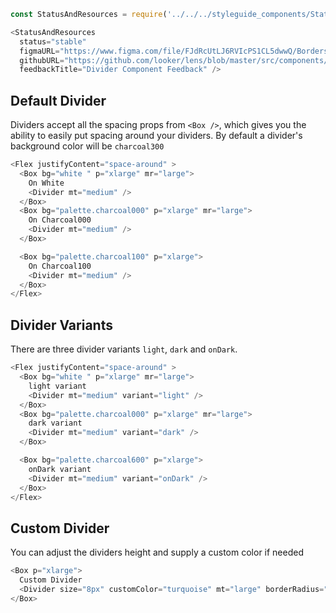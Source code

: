 ```js noeditor
const StatusAndResources = require('../../../styleguide_components/StatusAndResources').StatusAndResources;

<StatusAndResources
  status="stable"
  figmaURL="https://www.figma.com/file/FJdRcUtLJ6RVIcPS1CL5dwwQ/Borders-and-Dividers?node-id=7%3A10"
  githubURL="https://github.com/looker/lens/blob/master/src/components/Divider/Divider.tsx"
  feedbackTitle="Divider Component Feedback" />
```

## Default Divider

Dividers accept all the spacing props from `<Box />`, which gives you the ability to easily put spacing around your dividers. By default a divider's background color will be  `charcoal300`

```js
<Flex justifyContent="space-around" >
  <Box bg="white " p="xlarge" mr="large">
    On White
    <Divider mt="medium" />
  </Box>
  <Box bg="palette.charcoal000" p="xlarge" mr="large">
    On Charcoal000
    <Divider mt="medium" />
  </Box>

  <Box bg="palette.charcoal100" p="xlarge">
    On Charcoal100
    <Divider mt="medium" />
  </Box>
</Flex>
```

## Divider Variants

There are three divider variants `light`, `dark` and `onDark`.

```js
<Flex justifyContent="space-around" >
  <Box bg="white " p="xlarge" mr="large">
    light variant
    <Divider mt="medium" variant="light" />
  </Box>
  <Box bg="palette.charcoal000" p="xlarge" mr="large">
    dark variant
    <Divider mt="medium" variant="dark" />
  </Box>

  <Box bg="palette.charcoal600" p="xlarge">
    onDark variant
    <Divider mt="medium" variant="onDark" />
  </Box>
</Flex>
```

## Custom Divider

You can adjust the dividers height and supply a custom color if needed

```js
<Box p="xlarge">
  Custom Divider
  <Divider size="8px" customColor="turquoise" mt="large" borderRadius="100px" />
</Box>

```

```
